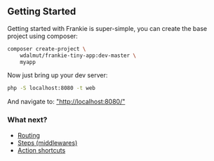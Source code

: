 ## Getting Started

Getting started with Frankie is super-simple, you can create the base project
using composer:

```sh
composer create-project \
    wdalmut/frankie-tiny-app:dev-master \
    myapp
```

Now just bring up your dev server:

```sh
php -S localhost:8080 -t web
```

And navigate to: ["http://localhost:8080/"](http://localhost:8080)

### What next?

 * [Routing](routing.html)
 * [Steps (middlewares)](steps.html)
 * [Action shortcuts](shortcuts.html)
